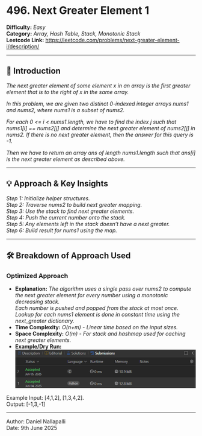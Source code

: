# 496. Next Greater Element 1

**Difficulty:** *Easy*  
**Category:** *Array, Hash Table, Stack, Monotonic Stack*  
**Leetcode Link:** https://leetcode.com/problems/next-greater-element-i/description/

---

## 📝 Introduction

*The next greater element of some element x in an array is the first greater element that is to the right of x in the same array.*

*In this problem, we are given two distinct 0-indexed integer arrays nums1 and nums2, where nums1 is a subset of nums2.*

*For each 0 <= i < nums1.length, we have to find the index j such that nums1[i] == nums2[j] and determine the next greater element of nums2[j] in nums2. If there is no next greater element, then the answer for this query is -1.*

*Then we have to return an array ans of length nums1.length such that ans[i] is the next greater element as described above.*

---

## 💡 Approach & Key Insights

*Step 1: Initialize helper structures. <br>
Step 2: Traverse nums2 to build next greater mapping. <br>
Step 3: Use the stack to find next greater elements. <br>
Step 4: Push the current number onto the stack. <br>
Step 5: Any elements left in the stack doesn’t have a next greater. <br>
Step 6: Build result for nums1 using the map.*

---

## 🛠️ Breakdown of Approach Used

### Optimized Approach

- **Explanation:** *The algorithm uses a single pass over nums2 to compute the next greater element for every number using a monotonic decreasing stack. <br>
Each number is pushed and popped from the stack at most once. <br>
Lookup for each nums1 element is done in constant time using the next_greater dictionary.*
- **Time Complexity:** *O(n+m) - Linear time based on the input sizes.*
- **Space Complexity:** *O(m) - For stack and hashmap used for caching next greater elements.*
- **Example/Dry Run:** 
![alt text](Submissions.png)

Example Input: [4,1,2], [1,3,4,2]. <br>
Output: [-1,3,-1]



---

Author: Daniel Nallapalli <br>
Date: 9th June 2025
